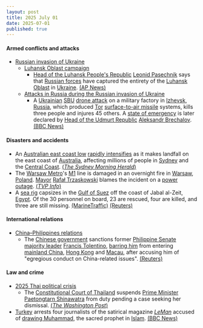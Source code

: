 ```yaml
---
layout: post
title: 2025 July 01
date: 2025-07-01
published: true
---
```



#### Armed conflicts and attacks

* [Russian invasion of Ukraine](https://en.wikipedia.org/wiki/Russian_invasion_of_Ukraine "Russian invasion of Ukraine")
  * [Luhansk Oblast campaign](https://en.wikipedia.org/wiki/Luhansk_Oblast_campaign "Luhansk Oblast campaign")
    * [Head of the Luhansk People's Republic](https://en.wikipedia.org/wiki/Head_of_the_Luhansk_People%27s_Republic "Head of the Luhansk People's Republic") [Leonid Pasechnik](https://en.wikipedia.org/wiki/Leonid_Pasechnik "Leonid Pasechnik") says that [Russian forces](https://en.wikipedia.org/wiki/Russian_forces "Russian forces") have captured the entirety of the [Luhansk Oblast](https://en.wikipedia.org/wiki/Luhansk_Oblast "Luhansk Oblast") in [Ukraine](https://en.wikipedia.org/wiki/Ukraine "Ukraine"). [(AP News)](https://apnews.com/article/russia-ukraine-war-germany-d402df83478e83d86b30bd9b942d2532)
  * [Attacks in Russia during the Russian invasion of Ukraine](https://en.wikipedia.org/wiki/Attacks_in_Russia_during_the_Russian_invasion_of_Ukraine "Attacks in Russia during the Russian invasion of Ukraine")
    * A [Ukrainian](https://en.wikipedia.org/wiki/Armed_Forces_of_Ukraine "Armed Forces of Ukraine") [SBU](https://en.wikipedia.org/wiki/Security_Service_of_Ukraine "Security Service of Ukraine") [drone attack](https://en.wikipedia.org/wiki/Drone_warfare "Drone warfare") on a military factory in [Izhevsk](https://en.wikipedia.org/wiki/Izhevsk "Izhevsk"), [Russia](https://en.wikipedia.org/wiki/Russia "Russia"), which produced [Tor](https://en.wikipedia.org/wiki/Tor_missile_system "Tor missile system") [surface-to-air missile](https://en.wikipedia.org/wiki/Surface-to-air_missile "Surface-to-air missile") systems, kills three people and injures 45 others. A [state of emergency](https://en.wikipedia.org/wiki/State_of_emergency "State of emergency") is later declared by [Head of the Udmurt Republic](https://en.wikipedia.org/wiki/Head_of_the_Udmurt_Republic "Head of the Udmurt Republic") [Aleksandr Brechalov](https://en.wikipedia.org/wiki/Aleksandr_Brechalov "Aleksandr Brechalov"). [(BBC News)](https://www.bbc.co.uk/news/articles/cyvjj9lmq3zo)

#### Disasters and accidents

* An [Australian east coast low](https://en.wikipedia.org/wiki/Australian_east_coast_low "Australian east coast low") [rapidly intensifies](https://en.wikipedia.org/wiki/Explosive_cyclogenesis "Explosive cyclogenesis") as it makes landfall on the east coast of [Australia](https://en.wikipedia.org/wiki/Australia "Australia"), affecting millions of people in [Sydney](https://en.wikipedia.org/wiki/Sydney "Sydney") and the [Central Coast](https://en.wikipedia.org/wiki/Central_Coast_%28New_South_Wales%29 "Central Coast (New South Wales)"). [(*The Sydney Morning Herald*)](https://www.smh.com.au/national/nsw/sydney-weather-live-bombogenesis-triggers-severe-weather-warning-as-rain-sets-in-20250701-p5mbib.html)
* The [Warsaw Metro](https://en.wikipedia.org/wiki/Warsaw_Metro "Warsaw Metro")'s [M1](https://en.wikipedia.org/wiki/M1_%28Warsaw%29 "M1 (Warsaw)") line is damaged in an overnight fire in [Warsaw](https://en.wikipedia.org/wiki/Warsaw "Warsaw"), [Poland](https://en.wikipedia.org/wiki/Poland "Poland"). [Mayor](https://en.wikipedia.org/wiki/Mayor_of_Warsaw "Mayor of Warsaw") [Rafał Trzaskowski](https://en.wikipedia.org/wiki/Rafa%C5%82_Trzaskowski "Rafał Trzaskowski") blames the incident on a [power outage](https://en.wikipedia.org/wiki/Power_outage "Power outage"). [(*TVP Info*)](https://www.tvp.info/87574992/warszawa-pozar-w-metrze-na-stacji-m1-raclawicka-wielkie-utrudnienia-w-ruchu-pociagow-gdzie-jezdzi-metro-komunikat-ztm)
* A [sea rig](https://en.wikipedia.org/wiki/Oil_platform "Oil platform") capsizes in the [Gulf of Suez](https://en.wikipedia.org/wiki/Gulf_of_Suez "Gulf of Suez") off the coast of Jabal al-Zeit, [Egypt](https://en.wikipedia.org/wiki/Egypt "Egypt"). Of the 30 personnel on board, 23 are rescued, four are killed, and three are still missing. [(MarineTraffic)](https://www.marinetraffic.com/en/maritime-news/14/accidents/2025/12190/sea-rig-accident-in-the-gulf-of-suez-claims-4-lives-6-still-) [(Reuters)](https://www.reuters.com/business/energy/drillship-capsizes-suez-gulf-egypts-petroleum-ministry-says-2025-07-01/)

#### International relations

* [China–Philippines relations](https://en.wikipedia.org/wiki/China%E2%80%93Philippines_relations "China–Philippines relations")
  * The [Chinese government](https://en.wikipedia.org/wiki/Chinese_government "Chinese government") sanctions former [Philippine Senate majority leader](https://en.wikipedia.org/wiki/Majority_Floor_Leader_of_the_Senate_of_the_Philippines "Majority Floor Leader of the Senate of the Philippines") [Francis Tolentino](https://en.wikipedia.org/wiki/Francis_Tolentino "Francis Tolentino"), [barring him](https://en.wikipedia.org/wiki/List_of_people_banned_from_entering_China "List of people banned from entering China") from entering [mainland China](https://en.wikipedia.org/wiki/Mainland_China "Mainland China"), [Hong Kong](https://en.wikipedia.org/wiki/Hong_Kong "Hong Kong") and [Macau](https://en.wikipedia.org/wiki/Macau "Macau"), after accusing him of "egregious conduct on China-related issues". [(Reuters)](https://www.reuters.com/world/china/china-sanctions-former-philippines-senator-foreign-ministry-says-2025-07-01/)

#### Law and crime

* [2025 Thai political crisis](https://en.wikipedia.org/wiki/2025_Thai_political_crisis "2025 Thai political crisis")
  * The [Constitutional Court of Thailand](https://en.wikipedia.org/wiki/Constitutional_Court_of_Thailand "Constitutional Court of Thailand") suspends [Prime Minister](https://en.wikipedia.org/wiki/Prime_Minister_of_Thailand "Prime Minister of Thailand") [Paetongtarn Shinawatra](https://en.wikipedia.org/wiki/Paetongtarn_Shinawatra "Paetongtarn Shinawatra") from duty pending a case seeking her dismissal. [(*The Washington Post*)](https://www.washingtonpost.com/world/2025/07/01/thailand-cabinet-paetongtarn-leak-call-cambodia/2523a636-5638-11f0-b45b-dc9aeb848c03_story.html)
* [Turkey](https://en.wikipedia.org/wiki/Turkey "Turkey") arrests four journalists of the satirical magazine *[LeMan](https://en.wikipedia.org/wiki/LeMan_%28magazine%29 "LeMan (magazine)")* accused of [drawing Muhammad](https://en.wikipedia.org/wiki/Depictions_of_Muhammad "Depictions of Muhammad"), the sacred prophet in [Islam](https://en.wikipedia.org/wiki/Islam "Islam"). [(BBC News)](https://www.bbc.com/news/articles/cvg11361q42o)
